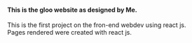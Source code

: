#### This is the gloo website as designed by Me.
This is the first project on the fron-end webdev using react js.<br>
Pages rendered were created with react js.
